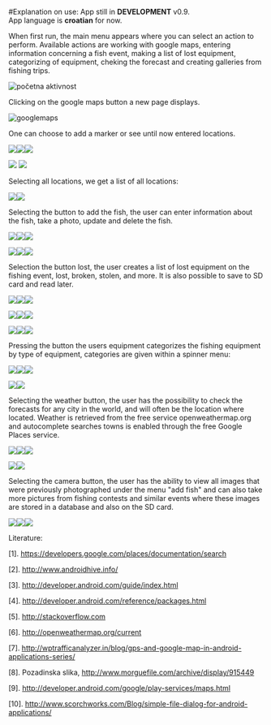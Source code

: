 #Explanation on use:
App still in  **DEVELOPMENT** v0.9.<br/>
App language is **croatian** for now.


When first run, the main menu appears where you can select an action to perform. Available actions are working with google maps, entering information concerning a fish event, making a list of lost equipment, categorizing of equipment, cheking the forecast and creating galleries from fishing trips. 

![početna aktivnost](http://slaven-sakacic.from.hr/screenshots/Screenshot_2014-09-11-14-060.png)

Clicking on the google maps button a new page displays.

![googlemaps](http://slaven-sakacic.from.hr/screenshots/1%20Google%20Maps/Screenshot_2014-09-11-14-07-03.png)

One can choose to add a marker or see until now entered locations.

![](http://slaven-sakacic.from.hr/screenshots/1%20Google%20Maps/Screenshot_2014-09-11-14-07-33.png)![](http://slaven-sakacic.from.hr/screenshots/1%20Google%20Maps/Screenshot_2014-09-11-14-08-19.png)![](http://slaven-sakacic.from.hr/screenshots/1%20Google%20Maps/Screenshot_2014-09-11-14-09-08.png)

![](http://slaven-sakacic.from.hr/screenshots/1%20Google%20Maps/Screenshot_2014-09-11-14-11-19.png)
![](http://slaven-sakacic.from.hr/screenshots/1%20Google%20Maps/Screenshot_2014-09-11-14-11-40.png)

Selecting all locations, we get a list of all locations:

![](http://slaven-sakacic.from.hr/screenshots/1%20Google%20Maps/Screenshot_2014-09-11-14-15-29.png)![](http://slaven-sakacic.from.hr/screenshots/1%20Google%20Maps/Screenshot_2014-09-11-14-15-33.png)

Selecting the button to add the fish, the user can enter information about the fish, take a photo, update and delete the fish.

![](http://slaven-sakacic.from.hr/screenshots/2%20Dodaj%20Ribu/Screenshot_2014-09-11-14-16-06.png)![](http://slaven-sakacic.from.hr/screenshots/2%20Dodaj%20Ribu/Screenshot_2014-09-11-14-19-26.png)![](http://slaven-sakacic.from.hr/screenshots/2%20Dodaj%20Ribu/Screenshot_2014-09-11-14-19-33.png)

![](http://slaven-sakacic.from.hr/screenshots/2%20Dodaj%20Ribu/Screenshot_2014-09-11-14-24-54.png)![](http://slaven-sakacic.from.hr/screenshots/2%20Dodaj%20Ribu/Screenshot_2014-09-11-14-25-01.png)![](http://slaven-sakacic.from.hr/screenshots/2%20Dodaj%20Ribu/Screenshot_2014-09-11-14-25-32.png)

Selection the button lost, the user creates a list of lost equipment on the fishing event, lost, broken, stolen, and more. It is also possible to save to SD card and read later.

![](http://slaven-sakacic.from.hr/screenshots/3%20Izgubljeno/Screenshot_2014-09-11-14-26-12.png)![](http://slaven-sakacic.from.hr/screenshots/3%20Izgubljeno/Screenshot_2014-09-11-14-26-26.png)![](http://slaven-sakacic.from.hr/screenshots/3%20Izgubljeno/Screenshot_2014-09-11-14-26-31.png)

![](http://slaven-sakacic.from.hr/screenshots/3%20Izgubljeno/Screenshot_2014-09-11-14-26-35.png)![](http://slaven-sakacic.from.hr/screenshots/3%20Izgubljeno/Screenshot_2014-09-11-14-29-07.png)![](http://slaven-sakacic.from.hr/screenshots/3%20Izgubljeno/Screenshot_2014-09-11-14-29-18.png)

![](http://slaven-sakacic.from.hr/screenshots/3%20Izgubljeno/Screenshot_2014-09-11-14-29-26.png)![](http://slaven-sakacic.from.hr/screenshots/3%20Izgubljeno/Screenshot_2014-09-11-14-29-30.png)![](http://slaven-sakacic.from.hr/screenshots/3%20Izgubljeno/Screenshot_2014-09-11-14-29-52.png)

Pressing the button the users equipment categorizes the fishing equipment by type of equipment, categories are given within a spinner menu:

![](http://slaven-sakacic.from.hr/screenshots/4%20Oprema/Screenshot_2014-09-11-14-30-08.png)![](http://slaven-sakacic.from.hr/screenshots/4%20Oprema/Screenshot_2014-09-11-14-30-55.png)![](http://slaven-sakacic.from.hr/screenshots/4%20Oprema/Screenshot_2014-09-11-14-34-50.png)

![](http://slaven-sakacic.from.hr/screenshots/4%20Oprema/Screenshot_2014-09-11-14-35-01.png)![](http://slaven-sakacic.from.hr/screenshots/4%20Oprema/Screenshot_2014-09-11-14-35-16.png)

Selecting the weather button, the user has the possibility to check the forecasts for any city in the world, and will often be the location where located. Weather is retrieved from the free service openweathermap.org and autocomplete searches towns is enabled through the free Google Places service.

![](http://slaven-sakacic.from.hr/screenshots/5%20Weather/Screenshot_2014-09-11-14-35-30.png)![](http://slaven-sakacic.from.hr/screenshots/5%20Weather/Screenshot_2014-09-11-14-36-09.png)![](http://slaven-sakacic.from.hr/screenshots/5%20Weather/Screenshot_2014-09-11-14-36-16.png)

![](http://slaven-sakacic.from.hr/screenshots/5%20Weather/Screenshot_2014-09-11-14-36-20.png)![](http://slaven-sakacic.from.hr/screenshots/5%20Weather/Screenshot_2014-09-11-14-36-39.png)

Selecting the camera button, the user has the ability to view all images that were previously photographed under the menu "add fish" and can also take more pictures from fishing contests and similar events where these images are stored in a database and also on the SD card.

![](http://slaven-sakacic.from.hr/screenshots/Camera/Screenshot_2014-09-11-14-40-01.png)![](http://slaven-sakacic.from.hr/screenshots/Camera/Screenshot_2014-09-11-14-40-57.png)![](http://slaven-sakacic.from.hr/screenshots/Camera/Screenshot_2014-09-11-14-42-01.png)

Literature:

[1].	https://developers.google.com/places/documentation/search

[2].	http://www.androidhive.info/

[3].	http://developer.android.com/guide/index.html

[4].	http://developer.android.com/reference/packages.html

[5].	http://stackoverflow.com

[6].	http://openweathermap.org/current

[7].	http://wptrafficanalyzer.in/blog/gps-and-google-map-in-android-applications-series/

[8].	Pozadinska slika, http://www.morguefile.com/archive/display/915449

[9].	http://developer.android.com/google/play-services/maps.html

[10].	http://www.scorchworks.com/Blog/simple-file-dialog-for-android-applications/


